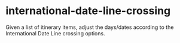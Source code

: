 # international-date-line-crossing
Given a list of itinerary items, adjust the days/dates according to the International Date Line crossing options.
